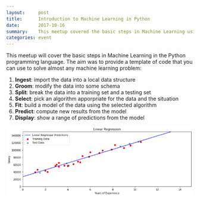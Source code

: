 ```yaml
---
layout:     post
title:      Introduction to Machine Learning in Python
date:       2017-10-16
summary:    This meetup covered the basic steps in Machine Learning using the Python programming language.
categories: event
---
```


This meetup will cover the basic steps in Machine Learning in the Python programming language. The aim was to provide a template of code that you can use to solve almost any machine learning problem:
1. **Ingest**: import the data into a local data structure
2. **Groom**: modify the data into some schema
3. **Split**: break the data into a training set and a testing set
4. **Select**: pick an algorithm apporpriate for the data and the situation
5. **Fit**: build a model of the data using the selected algorithm
6. **Predict**: compute new results from the model
7. **Display**: show a range of predictions from the model

<p align="center">
	<a href="https://github.com/seawolf42/intro-to-machine-learning/blob/master/Intro%20to%20Machine%20Learning%20in%20Python.ipynb">
		<img src="https://github.com/hawaiimachinelearning/hawaiimachinelearning.github.io/raw/master/slides/Linear%20Regression.png" alt="Linear Regression Figure">
	</a>
</p>

